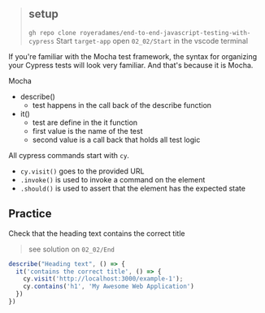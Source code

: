 > ## setup
> `gh repo clone royeradames/end-to-end-javascript-testing-with-cypress`
> Start `target-app`
> open `02_02/Start` in the vscode terminal

If you're familiar with the Mocha test framework, the syntax for organizing your Cypress tests will look very familiar. And that's because it is Mocha.

Mocha
- describe()
  - test happens in the call back of the describe function
- it()
  - test are define in the it function
  - first value is the name of the test
  - second value is a call back that holds all test logic

All cypress commands start with `cy`.
- `cy.visit()` goes to the provided URL
- `.invoke()` is used to invoke a command on the element
- `.should()` is used to assert that the element has the expected state

## Practice

Check that the heading text contains the correct title

> see solution on `02_02/End`

```ts
describe("Heading text", () => {
  it('contains the correct title', () => {
    cy.visit('http://localhost:3000/example-1');
    cy.contains('h1', 'My Awesome Web Application')
  })
})
```
